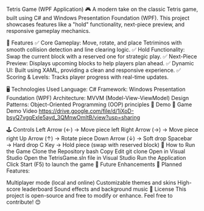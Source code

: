 Tetris Game (WPF Application) 🎮
A modern take on the classic Tetris game, built using C# and Windows Presentation Foundation (WPF).
This project showcases features like a "hold" functionality, next-piece preview, and responsive gameplay mechanics.

📌 Features
✅ Core Gameplay: Move, rotate, and place Tetriminos with smooth collision detection and line clearing logic.
✅ Hold Functionality: Swap the current block with a reserved one for strategic play.
✅ Next-Piece Preview: Displays upcoming blocks to help players plan ahead.
✅ Dynamic UI: Built using XAML, providing a clean and responsive experience.
✅ Scoring & Levels: Tracks player progress with real-time updates.

🖥️ Technologies Used
Language: C#
Framework: Windows Presentation Foundation (WPF)
Architecture: MVVM (Model-View-ViewModel)
Design Patterns: Object-Oriented Programming (OOP) principles
🎥 Demo
🔗 Game Demo Video https://drive.google.com/file/d/1iXoD-bsyQ7vgqExIe5ayd_3QMnwOmItB/view?usp=sharing

🕹️ Controls
Left Arrow (←) → Move piece left
Right Arrow (→) → Move piece right
Up Arrow (↑) → Rotate piece
Down Arrow (↓) → Soft drop
Spacebar → Hard drop
C Key → Hold piece (swap with reserved block)
🚀 How to Run the Game
Clone the Repository
bash
Copy
Edit
git clone 
Open in Visual Studio
Open the TetrisGame.sln file in Visual Studio
Run the Application
Click Start (F5) to launch the game
📌 Future Enhancements
🚀 Planned Features:

Multiplayer mode (local and online)
Customizable themes and skins
High-score leaderboard
Sound effects and background music
📜 License
This project is open-source and free to modify or enhance. Feel free to contribute! 😊

